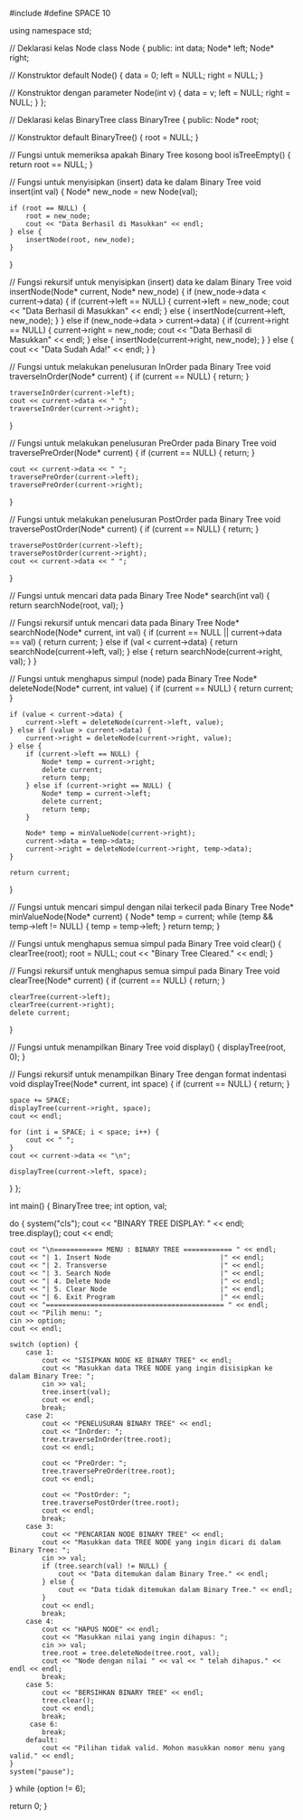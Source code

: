 #include <iostream>
#define SPACE 10

using namespace std;

// Deklarasi kelas Node
class Node {
public:
int data;
Node* left;
Node* right;

// Konstruktor default
Node() {
    data = 0;
    left = NULL;
    right = NULL;
}

// Konstruktor dengan parameter
Node(int v) {
    data = v;
    left = NULL;
    right = NULL;
}
};

// Deklarasi kelas BinaryTree
class BinaryTree {
public:
Node* root;

// Konstruktor default
BinaryTree() {
    root = NULL;
}

// Fungsi untuk memeriksa apakah Binary Tree kosong
bool isTreeEmpty() {
    return root == NULL;
}

// Fungsi untuk menyisipkan (insert) data ke dalam Binary Tree
void insert(int val) {
    Node* new_node = new Node(val);

    if (root == NULL) {
        root = new_node;
        cout << "Data Berhasil di Masukkan" << endl;
    } else {
        insertNode(root, new_node);
    }
}

// Fungsi rekursif untuk menyisipkan (insert) data ke dalam Binary Tree
void insertNode(Node* current, Node* new_node) {
    if (new_node->data < current->data) {
        if (current->left == NULL) {
            current->left = new_node;
            cout << "Data Berhasil di Masukkan" << endl;
        } else {
            insertNode(current->left, new_node);
        }
    } else if (new_node->data > current->data) {
        if (current->right == NULL) {
            current->right = new_node;
            cout << "Data Berhasil di Masukkan" << endl;
        } else {
            insertNode(current->right, new_node);
        }
    } else {
        cout << "Data Sudah Ada!" << endl;
    }
}

// Fungsi untuk melakukan penelusuran InOrder pada Binary Tree
void traverseInOrder(Node* current) {
    if (current == NULL) {
        return;
    }

    traverseInOrder(current->left);
    cout << current->data << " ";
    traverseInOrder(current->right);
}

// Fungsi untuk melakukan penelusuran PreOrder pada Binary Tree
void traversePreOrder(Node* current) {
    if (current == NULL) {
        return;
    }

    cout << current->data << " ";
    traversePreOrder(current->left);
    traversePreOrder(current->right);
}

// Fungsi untuk melakukan penelusuran PostOrder pada Binary Tree
void traversePostOrder(Node* current) {
    if (current == NULL) {
        return;
    }

    traversePostOrder(current->left);
    traversePostOrder(current->right);
    cout << current->data << " ";
}

// Fungsi untuk mencari data pada Binary Tree
Node* search(int val) {
    return searchNode(root, val);
}

// Fungsi rekursif untuk mencari data pada Binary Tree
Node* searchNode(Node* current, int val) {
    if (current == NULL || current->data == val) {
        return current;
    } else if (val < current->data) {
        return searchNode(current->left, val);
    } else {
        return searchNode(current->right, val);
    }
}

// Fungsi untuk menghapus simpul (node) pada Binary Tree
Node* deleteNode(Node* current, int value) {
    if (current == NULL) {
        return current;
    }

    if (value < current->data) {
        current->left = deleteNode(current->left, value);
    } else if (value > current->data) {
        current->right = deleteNode(current->right, value);
    } else {
        if (current->left == NULL) {
            Node* temp = current->right;
            delete current;
            return temp;
        } else if (current->right == NULL) {
            Node* temp = current->left;
            delete current;
            return temp;
        }

        Node* temp = minValueNode(current->right);
        current->data = temp->data;
        current->right = deleteNode(current->right, temp->data);
    }

    return current;
}

// Fungsi untuk mencari simpul dengan nilai terkecil pada Binary Tree
Node* minValueNode(Node* current) {
    Node* temp = current;
    while (temp && temp->left != NULL) {
        temp = temp->left;
    }
    return temp;
}

// Fungsi untuk menghapus semua simpul pada Binary Tree
void clear() {
    clearTree(root);
    root = NULL;
    cout << "Binary Tree Cleared." << endl;
}

// Fungsi rekursif untuk menghapus semua simpul pada Binary Tree
void clearTree(Node* current) {
    if (current == NULL) {
        return;
    }

    clearTree(current->left);
    clearTree(current->right);
    delete current;
}

// Fungsi untuk menampilkan Binary Tree
void display() {
    displayTree(root, 0);
}

// Fungsi rekursif untuk menampilkan Binary Tree dengan format indentasi
void displayTree(Node* current, int space) {
    if (current == NULL) {
        return;
    }

    space += SPACE;
    displayTree(current->right, space);
    cout << endl;

    for (int i = SPACE; i < space; i++) {
        cout << " ";
    }
    cout << current->data << "\n";

    displayTree(current->left, space);
}
};

int main() {
BinaryTree tree;
int option, val;


do {
    system("cls");
    cout << "BINARY TREE DISPLAY: " << endl;
    tree.display();
    cout << endl;

    cout << "\n============ MENU : BINARY TREE ============ " << endl;
    cout << "| 1. Insert Node                           |" << endl;
    cout << "| 2. Transverse                            |" << endl;
    cout << "| 3. Search Node                           |" << endl;
    cout << "| 4. Delete Node                           |" << endl;
    cout << "| 5. Clear Node                            |" << endl;
    cout << "| 6. Exit Program                          |" << endl;
    cout << "============================================ " << endl;
    cout << "Pilih menu: ";
    cin >> option;
    cout << endl;

    switch (option) {
        case 1:
            cout << "SISIPKAN NODE KE BINARY TREE" << endl;
            cout << "Masukkan data TREE NODE yang ingin disisipkan ke dalam Binary Tree: ";
            cin >> val;
            tree.insert(val);
            cout << endl;
            break;
        case 2:
            cout << "PENELUSURAN BINARY TREE" << endl;
            cout << "InOrder: ";
            tree.traverseInOrder(tree.root);
            cout << endl;

            cout << "PreOrder: ";
            tree.traversePreOrder(tree.root);
            cout << endl;

            cout << "PostOrder: ";
            tree.traversePostOrder(tree.root);
            cout << endl;
            break;
        case 3:
            cout << "PENCARIAN NODE BINARY TREE" << endl;
            cout << "Masukkan data TREE NODE yang ingin dicari di dalam Binary Tree: ";
            cin >> val;
            if (tree.search(val) != NULL) {
                cout << "Data ditemukan dalam Binary Tree." << endl;
            } else {
                cout << "Data tidak ditemukan dalam Binary Tree." << endl;
            }
            cout << endl;
            break;
        case 4:
            cout << "HAPUS NODE" << endl;
            cout << "Masukkan nilai yang ingin dihapus: ";
            cin >> val;
            tree.root = tree.deleteNode(tree.root, val);
            cout << "Node dengan nilai " << val << " telah dihapus." << endl << endl;
            break;
        case 5:
            cout << "BERSIHKAN BINARY TREE" << endl;
            tree.clear();
            cout << endl;
            break;
         case 6:
            break;
        default:
            cout << "Pilihan tidak valid. Mohon masukkan nomor menu yang valid." << endl;
    }
    system("pause");
} while (option != 6);

return 0;
}
